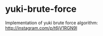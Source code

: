 yuki-brute-force
================

Implementation of yuki brute force algorithm: http://instagram.com/p/t6jV1RGN9l
